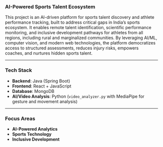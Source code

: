### AI-Powered Sports Talent Ecosystem
This project is an AI-driven platform for sports talent discovery and athlete performance tracking, built to address critical gaps in India’s sports ecosystem. It enables remote talent identification, scientific performance monitoring, and inclusive development pathways for athletes from all regions, including rural and marginalized communities. By leveraging AI/ML, computer vision, and modern web technologies, the platform democratizes access to structured assessments, reduces injury risks, empowers coaches, and nurtures hidden sports talent.

---
### Tech Stack
* **Backend**: Java (Spring Boot)
* **Frontend**: React + JavaScript
* **Database**: MongoDB
* **AI/Video Analysis**: Python (`video_analyzer.py` with MediaPipe for gesture and movement analysis)
---
### Focus Areas
* **AI-Powered Analytics**
* **Sports Technology**
* **Inclusive Development**
